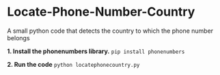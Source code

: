 # Locate-Phone-Number-Country
A small python code that detects the country to which the phone number belongs


**1. Install the phonenumbers library.**
 `pip install phonenumbers`

**2. Run the code**
 `python locatephonecountry.py`

